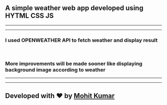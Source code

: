 ## A simple weather web app developed using HYTML CSS JS 

<hr>
<hr>

### I used OPENWEATHER API to fetch weather and display result 

<br>

### More improvements will be made sooner like displaying background image according to weather

<hr>
<hr>

## Developed with ♥ by [Mohit Kumar](https://github.com/Mohitkumar6122)
